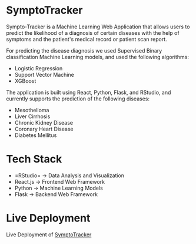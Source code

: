 # SymptoTracker

Sympto-Tracker is a Machine Learning Web Application that allows users to predict the likelihood of a diagnosis of certain diseases with the help of symptoms and the
patient's medical record or patient scan report. 

For predicting the disease diagnosis we used Supervised Binary classification Machine Learning models, and used the following algorithms:

* Logistic Regression
* Support Vector Machine
* XGBoost

The application is built using React, Python, Flask, and RStudio, and currently supports the prediction of the following diseases:

* Mesothelioma
* Liver Cirrhosis
* Chronic Kidney Disease
* Coronary Heart Disease
* Diabetes Mellitus

# Tech Stack

* =RStudio=  -> Data Analysis and Visualization
* React.js -> Frontend Web Framework
* Python   -> Machine Learning Models
* Flask    -> Backend Web Framework

# Live Deployment

Live Deployment of [SymptoTracker](https://sympto-tracker.vercel.app/)


